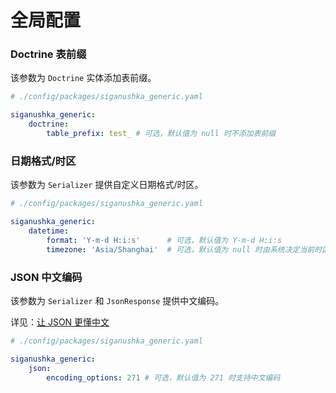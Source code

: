# 全局配置

### Doctrine 表前缀

该参数为 `Doctrine` 实体添加表前缀。

```yaml
# ./config/packages/siganushka_generic.yaml

siganushka_generic:
    doctrine:
        table_prefix: test_ # 可选，默认值为 null 时不添加表前缀
```

### 日期格式/时区

该参数为 `Serializer` 提供自定义日期格式/时区。

```yaml
# ./config/packages/siganushka_generic.yaml

siganushka_generic:
    datetime:
        format: 'Y-m-d H:i:s'      # 可选，默认值为 Y-m-d H:i:s
        timezone: 'Asia/Shanghai'  # 可选，默认值为 null 时由系统决定当前时区
```

### JSON 中文编码

该参数为 `Serializer` 和 `JsonResponse` 提供中文编码。

详见：[让 JSON 更懂中文](https://www.laruence.com/2011/10/10/2239.html)

```yaml
# ./config/packages/siganushka_generic.yaml

siganushka_generic:
    json:
        encoding_options: 271 # 可选，默认值为 271 时支持中文编码
```
